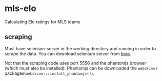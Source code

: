 # mls-elo
Calculating Elo ratings for MLS teams

## scraping

Must have selenium-server in the working directory and running in order to scrape the data. You can download selenium server from [here](http://selenium-release.storage.googleapis.com/index.html). 

Not that the scraping code uses port 5556 and the phantomjs browser (which must also be installed). Phantomjs can be downloaded the `webdriver` packages(`webdriver::install_phantomjs()`).